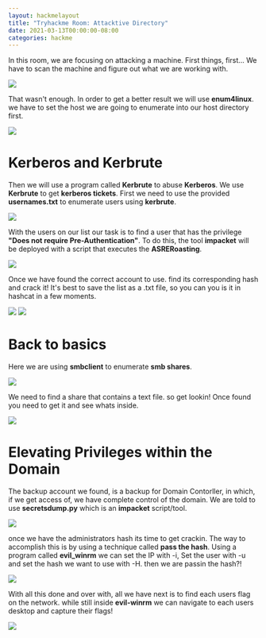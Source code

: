 ```yaml
---
layout: hackmelayout
title: "Tryhackme Room: Attacktive Directory"
date: 2021-03-13T00:00:00-08:00
categories: hackme
---
```


In this room, we are focusing on attacking a machine. First things, first... We have to scan the machine and figure out what we are working with.

![](https://clamshatter.github.io/assets/attdir2.png)

That wasn't enough. In order to get a better result we will use __enum4linux__. we have to set the host we are going to enumerate into our host directory first.

![](https://clamshatter.github.io/assets/attdir5.png)

<h1>Kerberos and Kerbrute</h1>

Then we will use a program called __Kerbrute__ to abuse __Kerberos__. We use __Kerbrute__  to get __kerberos tickets__. First we need to use the provided __usernames.txt__ to enumerate users using __kerbrute__.

![](https://clamshatter.github.io/assets/attdir7.png)

With the users on our list our task is to find a user that has the privilege __"Does not require Pre-Authentication"__. To do this, the tool __impacket__ will be deployed with a script that executes the __ASRERoasting__. 

![](https://clamshatter.github.io/assets/attdir8.png)

Once we have found the correct account to use. find its corresponding hash and crack it! It's best to save the list as a .txt file, so you can you is it in hashcat in a few moments. 

![](https://clamshatter.github.io/assets/attdir9.png)
![](https://clamshatter.github.io/assets/attdir10.png)

<h1>Back to basics</h1>

Here we are using __smbclient__ to enumerate __smb shares__.

![](https://clamshatter.github.io/assets/attdir11.png)

We need to find a share that contains a text file. so get lookin! Once found you need to get it and see whats inside.

![](https://clamshatter.github.io/assets/attdir12.png)

<h1>Elevating Privileges within the Domain</h1>

The backup account we found, is a backup for Domain Contorller, in which, if we get access of, we have complete control of the domain. We are told to use __secretsdump.py__  which is an __impacket__ script/tool. 

![](https://clamshatter.github.io/assets/attdir13.png)

once we have the administrators hash its time to get crackin. The way to accomplish this is by using a technique called __pass the hash__. Using a program called __evil_winrm__ we can set the IP with -i, Set the user with -u and set the hash we want to use with -H. then we are passin the hash?!

![](https://clamshatter.github.io/assets/attdir14.png)

With all this done and over with, all we have next is to find each users flag on the network. while still inside __evil-winrm__ we can navigate to each users desktop and capture their flags!

![](https://clamshatter.github.io/assets/attdir1.png)